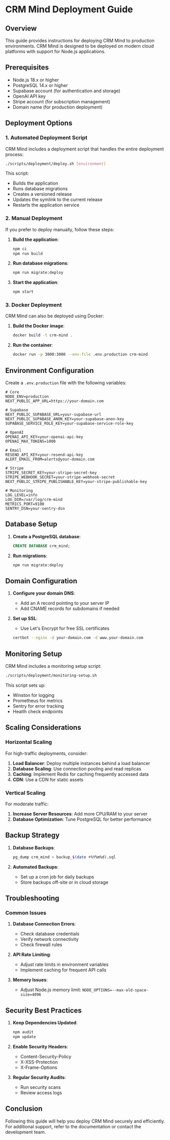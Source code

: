 # CRM Mind Deployment Guide

## Overview

This guide provides instructions for deploying CRM Mind to production environments. CRM Mind is designed to be deployed on modern cloud platforms with support for Node.js applications.

## Prerequisites

- Node.js 18.x or higher
- PostgreSQL 14.x or higher
- Supabase account (for authentication and storage)
- OpenAI API key
- Stripe account (for subscription management)
- Domain name (for production deployment)

## Deployment Options

### 1. Automated Deployment Script

CRM Mind includes a deployment script that handles the entire deployment process:

```bash
./scripts/deployment/deploy.sh [environment]
```

This script:
- Builds the application
- Runs database migrations
- Creates a versioned release
- Updates the symlink to the current release
- Restarts the application service

### 2. Manual Deployment

If you prefer to deploy manually, follow these steps:

1. **Build the application**:
   ```bash
   npm ci
   npm run build
   ```

2. **Run database migrations**:
   ```bash
   npm run migrate:deploy
   ```

3. **Start the application**:
   ```bash
   npm start
   ```

### 3. Docker Deployment

CRM Mind can also be deployed using Docker:

1. **Build the Docker image**:
   ```bash
   docker build -t crm-mind .
   ```

2. **Run the container**:
   ```bash
   docker run -p 3000:3000 --env-file .env.production crm-mind
   ```

## Environment Configuration

Create a `.env.production` file with the following variables:

```
# Core
NODE_ENV=production
NEXT_PUBLIC_APP_URL=https://your-domain.com

# Supabase
NEXT_PUBLIC_SUPABASE_URL=your-supabase-url
NEXT_PUBLIC_SUPABASE_ANON_KEY=your-supabase-anon-key
SUPABASE_SERVICE_ROLE_KEY=your-supabase-service-role-key

# OpenAI
OPENAI_API_KEY=your-openai-api-key
OPENAI_MAX_TOKENS=1000

# Email
RESEND_API_KEY=your-resend-api-key
ALERT_EMAIL_FROM=alerts@your-domain.com

# Stripe
STRIPE_SECRET_KEY=your-stripe-secret-key
STRIPE_WEBHOOK_SECRET=your-stripe-webhook-secret
NEXT_PUBLIC_STRIPE_PUBLISHABLE_KEY=your-stripe-publishable-key

# Monitoring
LOG_LEVEL=info
LOG_DIR=/var/log/crm-mind
METRICS_PORT=9100
SENTRY_DSN=your-sentry-dsn
```

## Database Setup

1. **Create a PostgreSQL database**:
   ```sql
   CREATE DATABASE crm_mind;
   ```

2. **Run migrations**:
   ```bash
   npm run migrate:deploy
   ```

## Domain Configuration

1. **Configure your domain DNS**:
   - Add an A record pointing to your server IP
   - Add CNAME records for subdomains if needed

2. **Set up SSL**:
   - Use Let's Encrypt for free SSL certificates
   ```bash
   certbot --nginx -d your-domain.com -d www.your-domain.com
   ```

## Monitoring Setup

CRM Mind includes a monitoring setup script:

```bash
./scripts/deployment/monitoring-setup.sh
```

This script sets up:
- Winston for logging
- Prometheus for metrics
- Sentry for error tracking
- Health check endpoints

## Scaling Considerations

### Horizontal Scaling

For high-traffic deployments, consider:

1. **Load Balancer**: Deploy multiple instances behind a load balancer
2. **Database Scaling**: Use connection pooling and read replicas
3. **Caching**: Implement Redis for caching frequently accessed data
4. **CDN**: Use a CDN for static assets

### Vertical Scaling

For moderate traffic:

1. **Increase Server Resources**: Add more CPU/RAM to your server
2. **Database Optimization**: Tune PostgreSQL for better performance

## Backup Strategy

1. **Database Backups**:
   ```bash
   pg_dump crm_mind > backup_$(date +%Y%m%d).sql
   ```

2. **Automated Backups**:
   - Set up a cron job for daily backups
   - Store backups off-site or in cloud storage

## Troubleshooting

### Common Issues

1. **Database Connection Errors**:
   - Check database credentials
   - Verify network connectivity
   - Check firewall rules

2. **API Rate Limiting**:
   - Adjust rate limits in environment variables
   - Implement caching for frequent API calls

3. **Memory Issues**:
   - Adjust Node.js memory limit: `NODE_OPTIONS=--max-old-space-size=4096`

## Security Best Practices

1. **Keep Dependencies Updated**:
   ```bash
   npm audit
   npm update
   ```

2. **Enable Security Headers**:
   - Content-Security-Policy
   - X-XSS-Protection
   - X-Frame-Options

3. **Regular Security Audits**:
   - Run security scans
   - Review access logs

## Conclusion

Following this guide will help you deploy CRM Mind securely and efficiently. For additional support, refer to the documentation or contact the development team.
